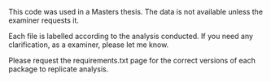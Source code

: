 This code was used in a Masters thesis. The data is not available unless the examiner requests it.

Each file is labelled according to the analysis conducted. If you need any clarification, as a examiner, please let me know.

Please request the requirements.txt page for the correct versions of each package to replicate analysis.
